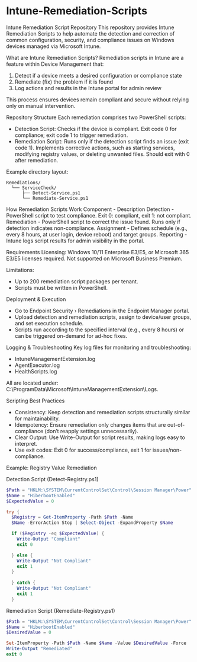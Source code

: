 # Intune-Remediation-Scripts
Intune Remediation Script Repository
This repository provides Intune Remediation Scripts to help automate the detection and correction of common configuration, security, and compliance issues on Windows devices managed via Microsoft Intune.

What are Intune Remediation Scripts?
Remediation scripts in Intune are a feature within Device Management that:
1. Detect if a device meets a desired configuration or compliance state
2. Remediate (fix) the problem if it is found
3. Log actions and results in the Intune portal for admin review

This process ensures devices remain compliant and secure without relying only on manual intervention.

Repository Structure
Each remediation comprises two PowerShell scripts:
- Detection Script: Checks if the device is compliant. Exit code 0 for compliance; exit code 1 to trigger remediation.
- Remediation Script: Runs only if the detection script finds an issue (exit code 1). Implements corrective actions, such as starting services, modifying registry values, or deleting unwanted files. Should exit with 0 after remediation.

Example directory layout:
```
Remediations/
  └── ServiceCheck/
      ├── Detect-Service.ps1
      └── Remediate-Service.ps1
```
      
How Remediation Scripts Work
Component - Description
Detection - PowerShell script to test compliance. Exit 0: compliant, exit 1: not compliant.
Remediation - PowerShell script to correct the issue found. Runs only if detection indicates non-compliance.
Assignment - Defines schedule (e.g., every 8 hours, at user login, device reboot) and target groups.
Reporting - Intune logs script results for admin visibility in the portal.

Requirements
Licensing: Windows 10/11 Enterprise E3/E5, or Microsoft 365 E3/E5 licenses required. Not supported on Microsoft Business Premium.

Limitations:
 - Up to 200 remediation script packages per tenant.
 - Scripts must be written in PowerShell.

Deployment & Execution
 - Go to Endpoint Security › Remediations in the Endpoint Manager portal.
 - Upload detection and remediation scripts, assign to device/user groups, and set execution schedule.
 - Scripts run according to the specified interval (e.g., every 8 hours) or can be triggered on-demand for ad-hoc fixes.

Logging & Troubleshooting
Key log files for monitoring and troubleshooting:
 - IntuneManagementExtension.log
 - AgentExecutor.log
 - HealthScripts.log

All are located under:
C:\ProgramData\Microsoft\IntuneManagementExtension\Logs\.

Scripting Best Practices
 - Consistency: Keep detection and remediation scripts structurally similar for maintainability.
 - Idempotency: Ensure remediation only changes items that are out-of-compliance (don’t reapply settings unnecessarily).
 - Clear Output: Use Write-Output for script results, making logs easy to interpret.
 - Use exit codes: Exit 0 for success/compliance, exit 1 for issues/non-compliance.

Example: Registry Value Remediation

Detection Script (Detect-Registry.ps1)

```powershell
$Path = "HKLM:\SYSTEM\CurrentControlSet\Control\Session Manager\Power"
$Name = "HiberbootEnabled"
$ExpectedValue = 0

try {
  $Registry = Get-ItemProperty -Path $Path -Name
  $Name -ErrorAction Stop | Select-Object -ExpandProperty $Name

  if ($Registry -eq $ExpectedValue) {
    Write-Output "Compliant"
    exit 0

  } else {
    Write-Output "Not Compliant"
    exit 1
  }
    
  } catch {
    Write-Output "Not Compliant"
    exit 1
  }
```

Remediation Script (Remediate-Registry.ps1)

```powershell
$Path = "HKLM:\SYSTEM\CurrentControlSet\Control\Session Manager\Power"
$Name = "HiberbootEnabled"
$DesiredValue = 0

Set-ItemProperty -Path $Path -Name $Name -Value $DesiredValue -Force
Write-Output "Remediated"
exit 0
```

